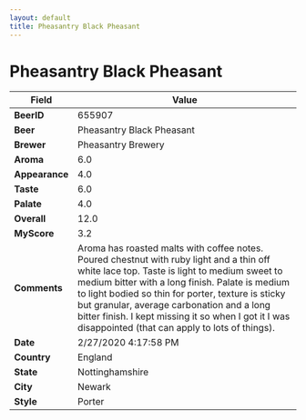 ```yaml
---
layout: default
title: Pheasantry Black Pheasant
---
```


# Pheasantry Black Pheasant

| Field         | Value     |
|---------------|-----------|
| **BeerID** | 655907 |
| **Beer** | Pheasantry Black Pheasant |
| **Brewer** | Pheasantry Brewery |
| **Aroma** | 6.0 |
| **Appearance** | 4.0 |
| **Taste** | 6.0 |
| **Palate** | 4.0 |
| **Overall** | 12.0 |
| **MyScore** | 3.2 |
| **Comments** | Aroma has roasted malts with coffee notes. Poured chestnut with ruby light and a thin off white lace top. Taste is light to medium sweet to medium bitter with a long finish. Palate is medium to light bodied so thin for porter, texture is sticky but granular, average carbonation and a long bitter finish. I kept missing it so when I got it I was disappointed (that can apply to lots of things). |
| **Date** | 2/27/2020 4:17:58 PM |
| **Country** | England |
| **State** | Nottinghamshire |
| **City** | Newark |
| **Style** | Porter |
